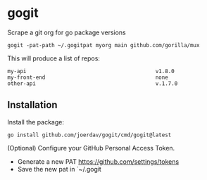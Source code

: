 # gogit

Scrape a git org for go package versions


```
gogit -pat-path ~/.gogitpat myorg main github.com/gorilla/mux
```

This will produce a list of repos:

```
my-api                                         v1.8.0
my-front-end                                   none
other-api                                      v.1.7.0
```

## Installation 

Install the package:

```
go install github.com/joerdav/gogit/cmd/gogit@latest
```

(Optional) Configure your GitHub Personal Access Token.

- Generate a new PAT <https://github.com/settings/tokens>
- Save the new pat in `~/.gogit
